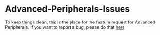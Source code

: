 # Advanced-Peripherals-Issues
To keep things clean, this is the place for the feature request for Advanced Peripherals. If you want to report a bug, please do that [here](https://github.com/SirEndii/AdvancedPeripherals/issues)

